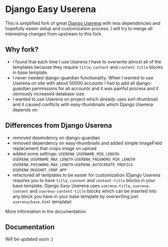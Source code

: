 # Django Easy Userena

This is simplified fork of great [Django Userena](https://github.com/bread-and-pepper/django-userena) with less dependencies and hopefully easier setup and customization process. I will try to merge all interesting changes from upstream to this fork.

## Why fork?

+    I found that each time I use Userena I have to overwrite almost all of the templates because they require `title`, `content` and `content-title` blocks in base template.
+    I never needed django-guardian functionality. When I wanted to use Userena on site with about 50000 accounts I had to add all django-guardian permissions for all accounts and it was painful process and it obviously increased database size.
+    I wanted to use Userena on project which already uses sorl-thumbnail and it caused conflicts with easy-thumbnails which Django Userena depends on.

## Differences from Django Userena

+    removed dependency on django-guardian
+    removed dependency on easy-thumbnails and added simple ImageField replacement that crops image on upload
+    added some settings:
     `USERENA_USERNAME_MIN_LENGTH`
     `USERENA_USERNAME_MAX_LENGTH`
     `USERENA_PASSWORD_MIN_LENGTH`
     `USERENA_PASSWORD_MAX_LENGTH`
	 `USERENA_AUTOCREATE_PROFILE`
	 `USERENA_MUGSHOT_CROP_APP`
+    refactored all templates to be easier for customization (Django Userena requires you to have `title`, `content` and `content-title` blocks in your base template, Django Easy Userena uses `userena-title`, `userena-content` and `userena-content-title` blocks which can be inserted into any block you have in your base template by overwriting just `userena/base.html` template)

More information in the documentation.

## Documentation

Will be updated soon :)

